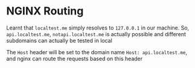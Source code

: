 # NGINX Routing
Learnt that `localtest.me` simply resolves to `127.0.0.1` in our machine.
So, `api.localtest.me`, `notapi.localtest.me` is actually possible and different subdomains can actually be tested in local 

The `Host` header will be set to the domain name `Host: api.localtest.me`, and nginx can route the requests based on this header
